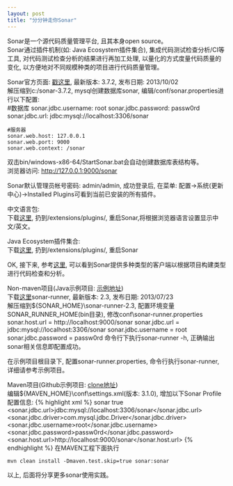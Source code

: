 ```yaml
---
layout: post
title: "分分钟走你Sonar"
---
```


Sonar是一个源代码质量管理平台, 且其本身open source。<br>
Sonar通过插件机制(如: Java Ecosystem插件集合), 集成代码测试检查分析/CI等工具, 对代码测试检查分析的结果进行再加工处理, 以量化的方式度量代码质量的变化, 以方便地对不同规模种类的项目进行代码质量管理。<br>

Sonar官方页面: [戳这里](http://www.sonarqube.org/), 最新版本: 3.7.2, 发布日期: 2013/10/02<br>
解压缩到c:/sonar-3.7.2, mysql创建数据库sonar, 编辑/conf/sonar.properties进行以下配置:<br>
	#数据库
	sonar.jdbc.username:  root
	sonar.jdbc.password:  passw0rd
	sonar.jdbc.url:       jdbc:mysql://localhost:3306/sonar

	#服务器
	sonar.web.host: 127.0.0.1
	sonar.web.port: 9000
	sonar.web.context: /sonar
双击bin/windows-x86-64/StartSonar.bat会自动创建数据库表结构等。<br>
浏览器访问: http://127.0.0.1:9000/sonar<br>

Sonar默认管理员帐号密码: admin/admin, 成功登录后, 在菜单: 配置->系统(更新中心)->Installed Plugins可看到当前已安装的所有插件。<br>

中文语言包:<br>
下载[这里](http://docs.codehaus.org/display/SONAR/Chinese+Pack), 扔到/extensions/plugins/, 重启Sonar,将根据浏览器语言设置显示中文/英文。

Java Ecosystem插件集合:<br>
下载[这里](http://docs.codehaus.org/display/SONAR/Java+Ecosystem), 扔到/extensions/plugins/, 重启Sonar<br>

OK, 接下来, 参考[这里](http://docs.codehaus.org/display/SONAR/Analyzing+Source+Code#AnalyzingSourceCode-RunningAnalysis), 可以看到Sonar提供多种类型的客户端以根据项目构建类型进行代码检查和分析。<br>

Non-maven项目(Java示例项目: [示例地址](/downloads/testSonar.zip))<br>
下载[这里](http://www.sonarqube.org/downloads/)sonar-runner, 最新版本: 2.3, 发布日期: 2013/07/23<br>
解压缩到${SONAR_HOME}\sonar-runner-2.3, 配置环境变量SONAR_RUNNER_HOME(bin目录), 修改conf\sonar-runner.properties<br>
	sonar.host.url = http://localhost:9000/sonar
	sonar.jdbc.url = jdbc:mysql://localhost:3306/sonar
	sonar.jdbc.username = root
	sonar.jdbc.password = passw0rd
命令行下执行sonar-runner -h, 正确输出sonar相关信息即配置成功。

在示例项目根目录下, 配置sonar-runner.properties, 命令行执行sonar-runner, 详细请参考示例项目。

Maven项目(Github示例项目: [clone地址](http://github.com/dunkcoder/insertThenFetch.git))<br>
编辑${MAVEN_HOME}\conf\settings.xml(版本: 3.1.0), 增加以下Sonar Profile配置信息:
{% highlight xml %}
<profile>
	<id>sonar</id>
    <activation>
    	<activeByDefault>true</activeByDefault>
    </activation>
    <properties>
        <sonar.jdbc.url>jdbc:mysql://localhost:3306/sonar</sonar.jdbc.url>
        <sonar.jdbc.driver>com.mysql.jdbc.Driver</sonar.jdbc.driver>
        <sonar.jdbc.username>root</sonar.jdbc.username>
        <sonar.jdbc.password>passw0rd</sonar.jdbc.password>
        <sonar.host.url>http://localhost:9000/sonar</sonar.host.url>
    </properties>
</profile>
{% endhighlight %}
在MAVEN工程下面执行

	mvn clean install -Dmaven.test.skip=true sonar:sonar

以上, 后面将分享更多sonar使用实践。